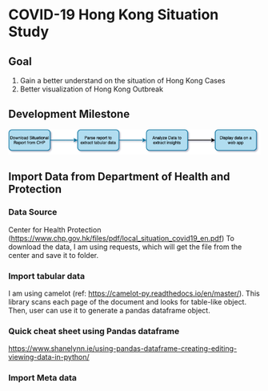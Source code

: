 # COVID-19 Hong Kong Situation Study 

## Goal 
1. Gain a better understand on the situation of Hong Kong Cases 
2. Better visualization of Hong Kong Outbreak 

## Development Milestone 
![Development Milestone](/img/DevelopmentMilestone.png)

## Import Data from Department of Health and Protection 
### Data Source 
Center for Health Protection (https://www.chp.gov.hk/files/pdf/local_situation_covid19_en.pdf)
To download the data, I am using requests, which will get the file from the center and save it to folder. 

### Import tabular data 
I am using camelot (ref: https://camelot-py.readthedocs.io/en/master/). This library scans each page of the document and looks for table-like object. Then, user can use it to generate a pandas dataframe object. 

### Quick cheat sheet using Pandas dataframe 
https://www.shanelynn.ie/using-pandas-dataframe-creating-editing-viewing-data-in-python/

### Import Meta data 